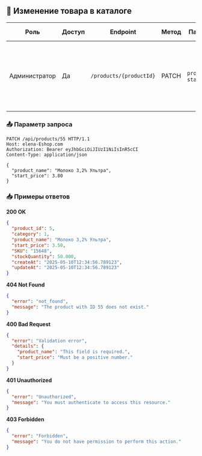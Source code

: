 ## 🔄 Изменение товара в каталоге

| Роль          | Доступ | Endpoint               | Метод | Параметры                     | Статус-коды                                                                 |
|---------------|--------|------------------------|-------|-------------------------------|-----------------------------------------------------------------------------|
| Администратор | Да     | `/products/{productId}` | PATCH | `product_name`, `start_price` | 200 OK<br>404 Not Found<br>400 Bad Request<br>401 Unauthorized<br>403 Forbidden |


### 📤 Параметр запроса
```http
PATCH /api/products/55 HTTP/1.1
Host: elena-Eshop.com
Authorization: Bearer eyJhbGciOiJIUzI1NiIsInR5cCI
Content-Type: application/json

{
  "product_name": "Молоко 3,2% Ультра",
  "start_price": 3.80
}
```

### 📥 Примеры ответов

**200 OK**
```json
{
  "product_id": 5,
  "category": 1,
  "product_name": "Молоко 3,2% Ультра",
  "start_price": 3.50,
  "SKU": "15648",
  "stockQuantity": 50.000,
  "createAt": "2025-05-10T12:34:56.789123",
  "updateAt": "2025-05-10T12:34:56.789123"
}
```

**404 Not Found**
```json
{
  "error": "not_found",
  "message": "The product with ID 55 does not exist."
}
```

**400 Bad Request**
```json
{
  "error": "Validation error",
  "details": {
    "product_name": "This field is required.",
    "start_price": "Must be a positive number."
  }
}
```

**401 Unauthorized**
```json
{
  "error": "Unauthorized",
  "message": "You must authenticate to access this resource."
}
```

**403 Forbidden**
```json
{
  "error": "Forbidden",
  "message": "You do not have permission to perform this action."
}
```
